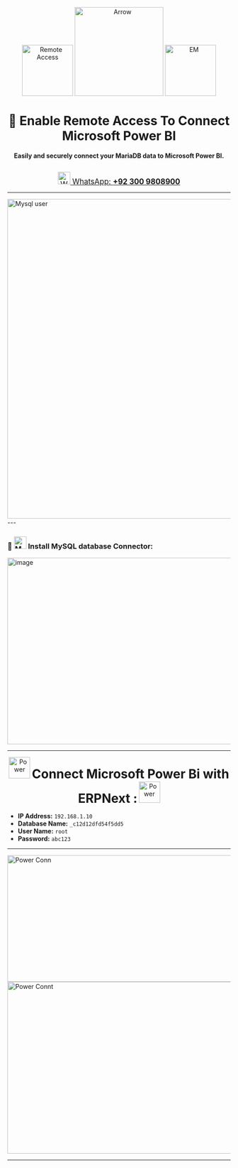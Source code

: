 <p align="center">
  <img width="115" height="115" alt="Remote Access" src="https://github.com/user-attachments/assets/657bb777-d9e1-43cb-aab5-2c8b39029c0c" style="vertical-align:bottom;" />
  <img width="200" height="200" alt="Arrow" src="https://github.com/user-attachments/assets/4c24c8fc-e16a-4a7c-bf9a-c0f0a36a4f58" style="vertical-align:bottom;" />
  <img width="115" height="115" alt="EM" src="https://github.com/user-attachments/assets/2d671067-7c17-481a-835a-e1d981c08ce1" style="vertical-align:bottom;" />
</p>

<h1 align="center">🚀 Enable Remote Access To Connect Microsoft Power BI</h1>

<p align="center">
  <strong>
    Easily and securely connect your MariaDB data to Microsoft Power BI.
  </strong>
</p>

<p align="center" style="margin-top: 2em;">
  <a href="https://wa.me/923009808900" target="_blank" style="font-size:1.2em;">
    <img width="28" height="28" src="https://cdn-icons-png.flaticon.com/512/124/124034.png" alt="WhatsApp" />
    WhatsApp: <strong>+92 300 9808900</strong>
  </a>
</p>


---
<img width="1280" height="720" alt="Mysql user" src="https://github.com/user-attachments/assets/3e24b758-8d31-4ce6-b542-f68e1bb73733" />
---     

### 🐬 <img width="28" height="28" alt="MySQL" src="https://www.mysql.com/common/logos/logo-mysql-170x115.png" /> Install MySQL database Connector:     

<img width="548" height="420" alt="image" src="https://github.com/user-attachments/assets/6650fcfb-e8a8-4aed-a64f-2ed80fdb4d75" />    

---

<p align="center">
   <img width="48" height="48" alt="Power" src="https://github.com/user-attachments/assets/3adf0802-030b-4f5b-a6fa-4a5a058ac619" />
  <strong>
    <span style="font-size:2em;">Connect Microsoft Power Bi with ERPNext :</span>
  </strong>
    <img width="48" height="48" alt="Power" src="https://github.com/user-attachments/assets/3adf0802-030b-4f5b-a6fa-4a5a058ac619" />
</p>

- **IP Address:** `192.168.1.10`
- **Database Name:** `_c12d12dfd54f5dd5`
- **User Name:** `root`
- **Password:** `abc123`


---
<img width="718" height="285" alt="Power Conn" src="https://github.com/user-attachments/assets/ee6863cf-f579-47ff-877f-b4c0caaf9223" />
<img width="708" height="387" alt="Power Connt" src="https://github.com/user-attachments/assets/531a0dcb-e70f-4782-bbc7-abcb1fb65468" />

---
